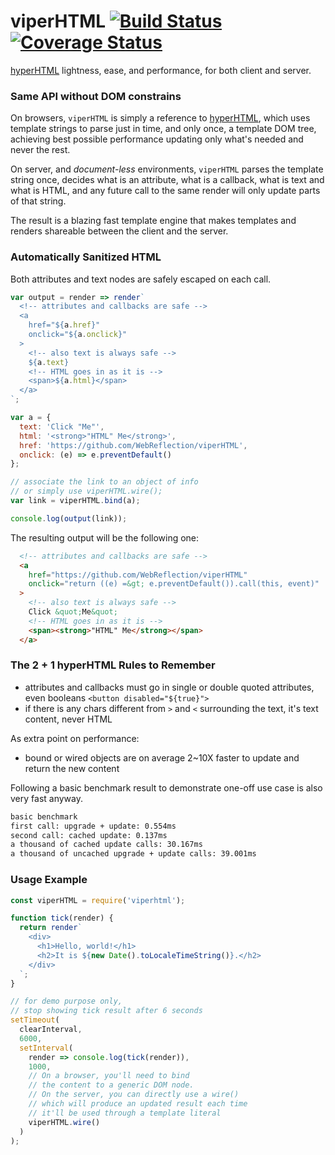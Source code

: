 # viperHTML [![Build Status](https://travis-ci.org/WebReflection/hyperHTML.svg?branch=master)](https://travis-ci.org/WebReflection/viperHTML) [![Coverage Status](https://coveralls.io/repos/github/WebReflection/viperHTML/badge.svg?branch=master)](https://coveralls.io/github/WebReflection/viperHTML?branch=master)

[hyperHTML](https://github.com/WebReflection/hyperHTML) lightness, ease, and performance, for both client and server.


### Same API without DOM constrains
On browsers, `viperHTML` is simply a reference to [hyperHTML](https://medium.com/@WebReflection/hyperhtml-a-virtual-dom-alternative-279db455ee0e#.bgosolrh0),
which uses template strings to parse just in time, and only once, a template DOM tree, achieving best possible performance updating only what's needed and never the rest.

On server, and _document-less_ environments, `viperHTML` parses the template string once, decides what is an attribute, what is a callback, what is text and what is HTML, and any future call to the same render will only update parts of that string.

The result is a blazing fast template engine that makes templates and renders shareable between the client and the server.


### Automatically Sanitized HTML
Both attributes and text nodes are safely escaped on each call.
```js
var output = render => render`
  <!-- attributes and callbacks are safe -->
  <a
    href="${a.href}"
    onclick="${a.onclick}"
  >
    <!-- also text is always safe -->
    ${a.text}
    <!-- HTML goes in as it is -->
    <span>${a.html}</span>
  </a>
`;

var a = {
  text: 'Click "Me"',
  html: '<strong>"HTML" Me</strong>',
  href: 'https://github.com/WebReflection/viperHTML',
  onclick: (e) => e.preventDefault()
};

// associate the link to an object of info
// or simply use viperHTML.wire();
var link = viperHTML.bind(a);

console.log(output(link));
```

The resulting output will be the following one:
```html
  <!-- attributes and callbacks are safe -->
  <a
    href="https://github.com/WebReflection/viperHTML"
    onclick="return ((e) =&gt; e.preventDefault()).call(this, event)"
  >
    <!-- also text is always safe -->
    Click &quot;Me&quot;
    <!-- HTML goes in as it is -->
    <span><strong>"HTML" Me</strong></span>
  </a>
```


### The 2 + 1 hyperHTML Rules to Remember

  * attributes and callbacks must go in single or double quoted attributes, even booleans `<button disabled="${true}">`
  * if there is any chars different from `>` and `<` surrounding the text, it's text content, never HTML

As extra point on performance:

  * bound or wired objects are on average 2~10X faster to update and return the new content

Following a basic benchmark result to demonstrate one-off use case is also very fast anyway.

```sh
basic benchmark 
first call: upgrade + update: 0.554ms
second call: cached update: 0.137ms
a thousand of cached update calls: 30.167ms
a thousand of uncached upgrade + update calls: 39.001ms
```


### Usage Example
```js
const viperHTML = require('viperhtml');

function tick(render) {
  return render`
    <div>
      <h1>Hello, world!</h1>
      <h2>It is ${new Date().toLocaleTimeString()}.</h2>
    </div>
  `;
}

// for demo purpose only,
// stop showing tick result after 6 seconds
setTimeout(
  clearInterval,
  6000,
  setInterval(
    render => console.log(tick(render)),
    1000,
    // On a browser, you'll need to bind
    // the content to a generic DOM node.
    // On the server, you can directly use a wire()
    // which will produce an updated result each time
    // it'll be used through a template literal
    viperHTML.wire()
  )
);
```
